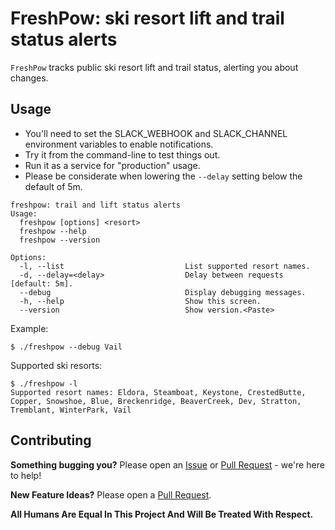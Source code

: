 # FreshPow: ski resort lift and trail status alerts

`FreshPow` tracks public ski resort lift and trail status, alerting you about changes.

## Usage

* You'll need to set the SLACK_WEBHOOK and SLACK_CHANNEL environment variables to enable notifications.
* Try it from the command-line to test things out.
* Run it as a service for "production" usage.
* Please be considerate when lowering the `--delay` setting below the default of 5m.

```
freshpow: trail and lift status alerts
Usage:
  freshpow [options] <resort>
  freshpow --help
  freshpow --version

Options:
  -l, --list                           List supported resort names.
  -d, --delay=<delay>                  Delay between requests [default: 5m].
  --debug                              Display debugging messages.
  -h, --help                           Show this screen.
  --version                            Show version.<Paste>
```

Example:
```
$ ./freshpow --debug Vail
```

Supported ski resorts:
```
$ ./freshpow -l
Supported resort names: Eldora, Steamboat, Keystone, CrestedButte, Copper, Snowshoe, Blue, Breckenridge, BeaverCreek, Dev, Stratton, Tremblant, WinterPark, Vail
```

## Contributing

**Something bugging you?** Please open an [Issue](https://github.com/nmcclain/freshpow/issues) or [Pull Request](https://github.com/nmcclain/freshpow/pulls) - we're here to help!

**New Feature Ideas?** Please open a [Pull Request](https://github.com/nmcclain/freshpow/pulls).
 
**All Humans Are Equal In This Project And Will Be Treated With Respect.**
